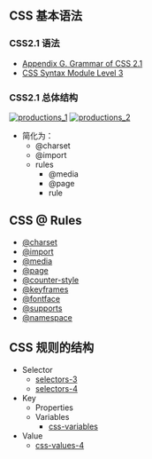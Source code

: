 ## CSS 基本语法

### CSS2.1 语法

- [Appendix G. Grammar of CSS 2.1](https://www.w3.org/TR/CSS21/grammar.html#q25.0)
- [CSS Syntax Module Level 3](https://www.w3.org/TR/css-syntax-3/)

### CSS2.1 总体结构

[![productions_1](https://camo.githubusercontent.com/a40668ce98b3bc35a21805b13f418e1cd021c442/687474703a2f2f70302e6d65697475616e2e6e65742f6d79766964656f646973747269627574652f62396265656665616230386130333164363839643465393839646534633266313139373833372e706e67)](https://camo.githubusercontent.com/a40668ce98b3bc35a21805b13f418e1cd021c442/687474703a2f2f70302e6d65697475616e2e6e65742f6d79766964656f646973747269627574652f62396265656665616230386130333164363839643465393839646534633266313139373833372e706e67) [![productions_2](https://camo.githubusercontent.com/6b277968a67e7019d847052fb5d7612fe6c49864/687474703a2f2f70302e6d65697475616e2e6e65742f6d79766964656f646973747269627574652f37333430653333336534336532333537373638333961326330306266623938323134373130342e706e67)](https://camo.githubusercontent.com/6b277968a67e7019d847052fb5d7612fe6c49864/687474703a2f2f70302e6d65697475616e2e6e65742f6d79766964656f646973747269627574652f37333430653333336534336532333537373638333961326330306266623938323134373130342e706e67)

- 简化为：
  - @charset
  - @import
  - rules
    - @media
    - @page
    - rule

## CSS @ Rules

- [@charset](https://www.w3.org/TR/css-syntax-3/)
- [@import](https://www.w3.org/TR/css-cascade-4/)
- [@media](https://www.w3.org/TR/css3-conditional/)
- [@page](https://www.w3.org/TR/css-page-3/)
- [@counter-style](https://www.w3.org/TR/css-counter-styles-3/)
- [@keyframes](https://www.w3.org/TR/css-animations-1/)
- [@fontface](https://www.w3.org/TR/css-fonts-3/)
- [@supports](https://www.w3.org/TR/css3-conditional/)
- [@namespace](https://www.w3.org/TR/css-namespaces-3/)

## CSS 规则的结构

- Selector
  - [selectors-3](https://www.w3.org/TR/selectors-3/)
  - [selectors-4](https://www.w3.org/TR/selectors-4/)
- Key
  - Properties
  - Variables
    - [css-variables](https://www.w3.org/TR/css-variables/)
- Value
  - [css-values-4](https://www.w3.org/TR/css-values-4/)